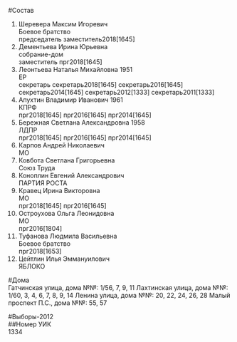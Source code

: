 #Состав  
1. Шеревера Максим Игоревич  
    Боевое братство  
    председатель заместитель2018[1645]  
2. Дементьева Ирина Юрьевна  
    собрание-дом  
    заместитель прг2018[1645]  
3. Леонтьева Наталья Михайловна 1951  
    ЕР  
    секретарь секретарь2018[1645] секретарь2016[1645] секретарь2014[1645] секретарь2012[1333] секретарь2011[1333]  
4. Апухтин Владимир Иванович 1961  
    КПРФ  
    прг2018[1645] прг2016[1645] прг2014[1645]  
5. Бережная Светлана Александровна 1958  
    ЛДПР  
    прг2018[1645] прг2016[1645] прг2014[1645]  
6. Карпов Андрей Николаевич  
    МО  
7. Ковбота Светлана Григорьевна  
    Союз Труда  
8. Коноплин Евгений Александрович  
    ПАРТИЯ РОСТА  
9. Кравец Ирина Викторовна  
    МО  
    прг2018[1645] прг2016[1645]  
10. Остроухова Ольга Леонидовна  
    МО  
    прг2016[1804]  
11. Туфанова Людмила Васильевна  
    Боевое братство  
    прг2018[1653]  
12. Цейтлин Илья Эммануилович  
    ЯБЛОКО  
  
#Дома  
Гатчинская улица, дома №№: 1/56, 7, 9, 11 Лахтинская улица, дома №№: 1/60, 3, 4, 6, 7, 8, 9, 14 Ленина улица, дома №№: 20, 22, 24, 26, 28 Малый проспект П.С., дома №№: 55, 57  
  
#Выборы-2012  
##Номер УИК  
1334  
